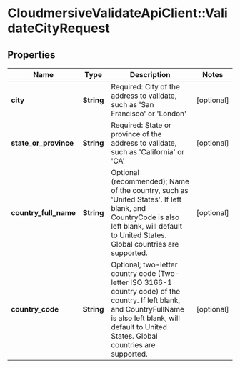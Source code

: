# CloudmersiveValidateApiClient::ValidateCityRequest

## Properties
Name | Type | Description | Notes
------------ | ------------- | ------------- | -------------
**city** | **String** | Required: City of the address to validate, such as &#39;San Francisco&#39; or &#39;London&#39; | [optional] 
**state_or_province** | **String** | Required: State or province of the address to validate, such as &#39;California&#39; or &#39;CA&#39; | [optional] 
**country_full_name** | **String** | Optional (recommended); Name of the country, such as &#39;United States&#39;.  If left blank, and CountryCode is also left blank, will default to United States.  Global countries are supported. | [optional] 
**country_code** | **String** | Optional; two-letter country code (Two-letter ISO 3166-1 country code) of the country.  If left blank, and CountryFullName is also left blank, will default to United States.  Global countries are supported. | [optional] 


